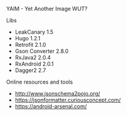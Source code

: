 YAIM - Yet Another Image WUT?


Libs
* LeakCanary 1.5
* Hugo 1.2.1
* Retrofit 2.1.0
* Gson Converter 2.8.0
* RxJava2 2.0.4
* RxAndroid 2.0.1
* Dagger2 2.7

Online resources and tools
* http://www.jsonschema2pojo.org/
* https://jsonformatter.curiousconcept.com/
* https://android-arsenal.com/


